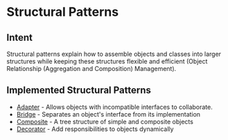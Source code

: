 # Structural Patterns

## Intent

Structural patterns explain how to assemble objects and classes into larger structures while keeping these structures
flexible and efficient (Object Relationship (Aggregation and Composition) Management).

## Implemented Structural Patterns

* [Adapter](adapter) - Allows objects with incompatible interfaces to collaborate.
* [Bridge](bridge) - Separates an object's interface from its implementation
* [Composite](composite) - A tree structure of simple and composite objects
* [Decorator](decorator) - Add responsibilities to objects dynamically
 
